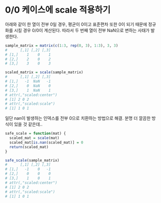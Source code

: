 # 0/0 케이스에 scale 적용하기

아래와 같이 한 열이 전부 0일 경우, 평균이 0이고 표준편차 또한 0이 되기 때문에 정규화를 시킬 경우 0/0이 계산된다.
따라서 두 번째 열이 전부 NaN으로 변하는 사태가 발생한다.

```r
sample_matrix = matrix(c(1:3, rep(0, 3), 1:3), 3, 3)
#      [,1] [,2] [,3]
# [1,]    1    0    1
# [2,]    2    0    2
# [3,]    3    0    3

scaled_matrix = scale(sample_matrix)
#      [,1] [,2] [,3]
# [1,]   -1  NaN   -1
# [2,]    0  NaN    0
# [3,]    1  NaN    1
# attr(,"scaled:center")
# [1] 2 0 2
# attr(,"scaled:scale")
# [1] 1 0 1
```

일단 nan이 발생하는 인덱스를 전부 0으로 치환하는 방법으로 해결. 분명 더 깔끔한 방식이 있을 것 같은데..

```r
safe_scale = function(mat) {
  scaled_mat = scale(mat)
  scaled_mat[is.nan(scaled_mat)] = 0
  return(scaled_mat)
}

safe_scale(sample_matrix)
#      [,1] [,2] [,3]
# [1,]   -1    0   -1
# [2,]    0    0    0
# [3,]    1    0    1
# attr(,"scaled:center")
# [1] 2 0 2
# attr(,"scaled:scale")
# [1] 1 0 1
```
